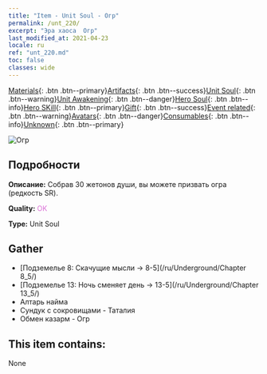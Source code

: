 ```yaml
---
title: "Item - Unit Soul - Огр"
permalink: /unt_220/
excerpt: "Эра хаоса  Огр"
last_modified_at: 2021-04-23
locale: ru
ref: "unt_220.md"
toc: false
classes: wide
---
```

 [Materials](/ItemsRU/){: .btn .btn--primary}[Artifacts](/ItemsRU/Artifacts/){: .btn .btn--success}[Unit Soul](/ItemsRU/UnitSoul/){: .btn .btn--warning}[Unit Awakening](/ItemsRU/UnitAwakening/){: .btn .btn--danger}[Hero Soul](/ItemsRU/HeroSoul/){: .btn .btn--info}[Hero SKill](/ItemsRU/HeroSkill/){: .btn .btn--primary}[Gift](/ItemsRU/Gift/){: .btn .btn--success}[Event related](/ItemsRU/Events/){: .btn .btn--warning}[Avatars](/ItemsRU/Avatars/){: .btn .btn--danger}[Consumables](/ItemsRU/Consumables/){: .btn .btn--info}[Unknown](/ItemsRU/Unknown/){: .btn .btn--primary}

 ![Огр](/images/u/ti_shirenmo.jpg)

## Подробности
 **Описание:** Собрав 30 жетонов души, вы можете призвать огра (редкость SR).

 **Quality:** <span style="color: #DA70D6">OK</span>

 **Type:** Unit Soul

## Gather

*    [Подземелье 8: Скачущие мысли -> 8-5](/ru/Underground/Chapter 8_5/) 
*    [Подземелье 13: Ночь сменяет день -> 13-5](/ru/Underground/Chapter 13_5/) 
*    Алтарь найма 
*    Сундук с сокровищами - Таталия 
*    Обмен казарм - Огр 

## This item contains:

  None

